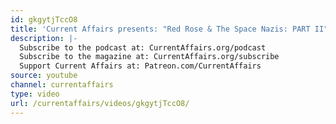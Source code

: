 ```yaml
---
id: gkgytjTccO8
title: 'Current Affairs presents: "Red Rose & The Space Nazis: PART II"'
description: |-
  Subscribe to the podcast at: CurrentAffairs.org/podcast
  Subscribe to the magazine at: CurrentAffairs.org/subscribe
  Support Current Affairs at: Patreon.com/CurrentAffairs
source: youtube
channel: currentaffairs
type: video
url: /currentaffairs/videos/gkgytjTccO8/
---
```

